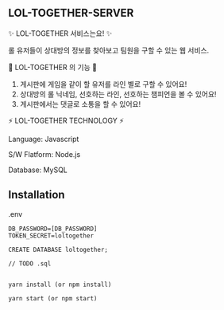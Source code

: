 ## LOL-TOGETHER-SERVER

✨ LOL-TOGETHER 서비스는요! ✨

롤 유저들이 상대방의 정보를 찾아보고 팀원을 구할 수 있는 웹 서비스.

📌 LOL-TOGETHER 의 기능 📌

1. 게시판에 게임을 같이 할 유저를 라인 별로 구할 수 있어요!
2. 상대방의 롤 닉네임, 선호하는 라인, 선호하는 챔피언을 볼 수 있어요!
3. 게시판에서는 댓글로 소통을 할 수 있어요!

⚡️ LOL-TOGETHER TECHNOLOGY ⚡️

Language: Javascript

S/W Flatform: Node.js

Database: MySQL

## Installation

.env

```shell
DB_PASSWORD=[DB_PASSWORD]
TOKEN_SECRET=loltogether
```

```shell
CREATE DATABASE loltogether;

// TODO .sql


yarn install (or npm install)

yarn start (or npm start)

```

